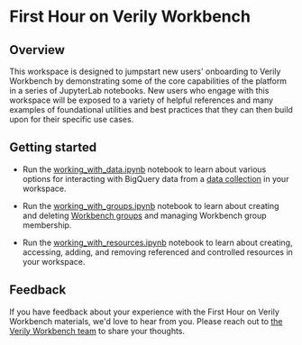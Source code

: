 # First Hour on Verily Workbench

## Overview

This workspace is designed to jumpstart new users' onboarding to Verily Workbench by demonstrating some of the core capabilities of the platform in a series of JupyterLab notebooks.
New users who engage with this workspace will be exposed to a variety of helpful references and many examples of foundational utilities and best practices that they can then build upon for their specific use cases.

## Getting started

- Run the [working_with_data.ipynb](https://github.com/DataBiosphere/terra-axon-examples/blob/main/first_hour_on_vwb/working_with_data.ipynb) notebook to learn about various options for interacting with BigQuery data from a [data collection](https://support.workbench.verily.com/docs/how_to_guides/work_with_data/#add-a-data-collection) in your workspace.

- Run the [working_with_groups.ipynb](https://github.com/DataBiosphere/terra-axon-examples/blob/main/first_hour_on_vwb/working_with_groups.ipynb) notebook to learn about creating and deleting [Workbench groups](https://terra-docs.api.verily.com/docs/reference/glossary/#group) and managing Workbench group membership.

- Run the [working_with_resources.ipynb](https://github.com/DataBiosphere/terra-axon-examples/blob/main/first_hour_on_vwb/working_with_resources.ipynb) notebook to learn about creating, accessing, adding, and removing referenced and controlled resources in your workspace.

## Feedback

If you have feedback about your experience with the First Hour on Verily Workbench materials, we'd love to hear from you. Please reach out to <a href="mailto:first-hour-on-vwb-feedback@verily-bvdp.com?subject=First Hour on VWB Feedback">the Verily Workbench team</a> to share your thoughts.
